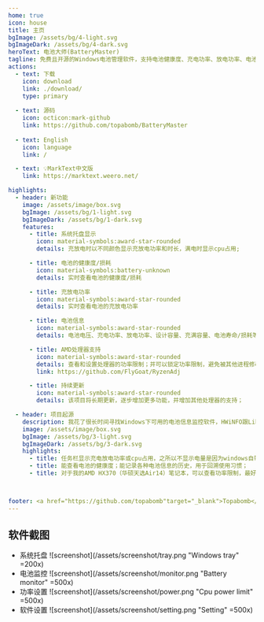 ```yaml
---
home: true
icon: house
title: 主页
bgImage: /assets/bg/4-light.svg
bgImageDark: /assets/bg/4-dark.svg
heroText: 电池大师(BatteryMaster)
tagline: 免费且开源的Windows电池管理软件，支持电池健康度、充电功率、放电功率、电池电压等等关键电池信息展示；手工调节处理器功率限制；
actions:
  - text: 下载
    icon: download
    link: ./download/  
    type: primary
  
  - text: 源码
    icon: octicon:mark-github
    link: https://github.com/topabomb/BatteryMaster
  
  - text: English
    icon: language
    link: /

  - text: 💡MarkText中文版
    link: https://marktext.weero.net/

highlights:
  - header: 新功能
    image: /assets/image/box.svg
    bgImage: /assets/bg/1-light.svg
    bgImageDark: /assets/bg/1-dark.svg
    features:
      - title: 系统托盘显示
        icon: material-symbols:award-star-rounded
        details: 充放电时以不同颜色显示充放电功率和时长，满电时显示cpu占用;

      - title: 电池的健康度/损耗
        icon: material-symbols:battery-unknown
        details: 实时查看电池的健康度/损耗

      - title: 充放电功率
        icon: material-symbols:award-star-rounded
        details: 实时查看电池的充放电功率

      - title: 电池信息
        icon: material-symbols:award-star-rounded
        details: 电池电压、充电功率、放电功率、设计容量、充满容量、电池寿命/损耗等关键信息

      - title: AMD处理器支持
        icon: material-symbols:award-star-rounded
        details: 查看和设置处理器的功率限制；并可以锁定功率限制，避免被其他进程修改；该功能采用RyzenAdj的代码，仅有部分CPU支持
        link: https://github.com/FlyGoat/RyzenAdj

      - title: 持续更新
        icon: material-symbols:award-star-rounded
        details: 该项目将长期更新，逐步增加更多功能，并增加其他处理器的支持；

  - header: 项目起源
    description: 我花了很长时间寻找Windows下可用的电池信息监控软件，HWiNFO跟LibreHardwareMonitor可以监控大量的硬件，但都不能稳定的任务栏锁定在前端显示；BatteryinfoView完全不能在任务栏显示；我不是批评他们的意思，对它们的了解仅仅截止到2025-2-23，有可能在新版本已经解决了这些问题；另外，为了延长笔记本使用电池时的时长，我也希望能设置处理器功耗来降低电池的消耗；所以，我决定自己开发，为了练习Rust的开发，我强迫自己使用Rust+tauri来开发这款软件，它至少需要以下的功能：
    image: /assets/image/box.svg
    bgImage: /assets/bg/3-light.svg
    bgImageDark: /assets/bg/3-dark.svg
    highlights:
      - title: 任务栏显示充电放电功率或cpu占用，之所以不显示电量是因为windows自带；
      - title: 能查看电池的健康度；能记录各种电池信息的历史，用于回溯使用习惯；
      - title: 对于我的AMD HX370（华硕天选Air14）笔记本，可以查看功率限制，最好可以自行修改它；



footer: <a href="https://github.com/topabomb"target="_blank">Topabomb</a> 使用 <a href="https://theme-hope.vuejs.press/zh/" target="_blank">VuePress Theme Hope</a> 建设此网站
---
```


## 软件截图
- 系统托盘
![screenshot](/assets/screenshot/tray.png "Windows tray" =200x)
- 电池监控
![screenshot](/assets/screenshot/monitor.png "Battery monitor" =500x)
- 功率设置
![screenshot](/assets/screenshot/power.png "Cpu power limit" =500x)
- 软件设置
![screenshot](/assets/screenshot/setting.png "Setting" =500x)
